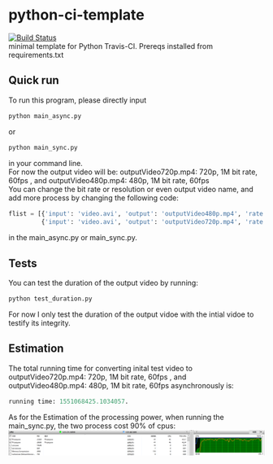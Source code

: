 # python-ci-template  
[![Build Status](https://travis-ci.com/ec500-software-engineering/asyncio-subprocess-ffmpeg.svg?branch=master)](https://travis-ci.com/ec500-software-engineering/exercise-2-ffmpeg-xiangl18)  
minimal template for Python Travis-CI. Prereqs installed from requirements.txt
## Quick run  
To run this program, please directly input 
```python
python main_async.py 
```
or  
```python
python main_sync.py 
```
in your command line.   
For now the output video will be: outputVideo720p.mp4: 720p, 1M bit rate, 60fps , and outputVideo480p.mp4: 480p, 1M bit rate, 60fps  
You can change the bit rate or resolution or even output video name, and add more process by changing the following code:  
```python
flist = [{'input': 'video.avi', 'output': 'outputVideo480p.mp4', 'rate': '60', 'fps': '1', 'res': '480'},
         {'input': 'video.avi', 'output': 'outputVideo720p.mp4', 'rate': '60', 'fps': '1', 'res': '720'}]  
```  
in the main_async.py or main_sync.py.
## Tests  
You can test the duration of the output video by running:  
```python
python test_duration.py 
```  
For now I only test the duration of the output vidoe with the intial vidoe to testify its integrity.
## Estimation
The total running time for converting inital test video to outputVideo720p.mp4: 720p, 1M bit rate, 60fps , and outputVideo480p.mp4: 480p, 1M bit rate, 60fps asynchronously is:  
```python
running time: 1551068425.1034057.  
```  
As for the Estimation of the processing power, when running the main_sync.py, the two process cost 90% of cpus:  
![image](https://github.com/ec500-software-engineering/exercise-2-ffmpeg-xiangl18/blob/master/image/cpu.png) 
